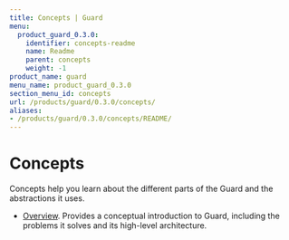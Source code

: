 ```yaml
---
title: Concepts | Guard
menu:
  product_guard_0.3.0:
    identifier: concepts-readme
    name: Readme
    parent: concepts
    weight: -1
product_name: guard
menu_name: product_guard_0.3.0
section_menu_id: concepts
url: /products/guard/0.3.0/concepts/
aliases:
- /products/guard/0.3.0/concepts/README/
---
```


# Concepts

Concepts help you learn about the different parts of the Guard and the abstractions it uses.

- [Overview](/products/guard/0.3.0/concepts/overview). Provides a conceptual introduction to Guard, including the problems it solves and its high-level architecture.
